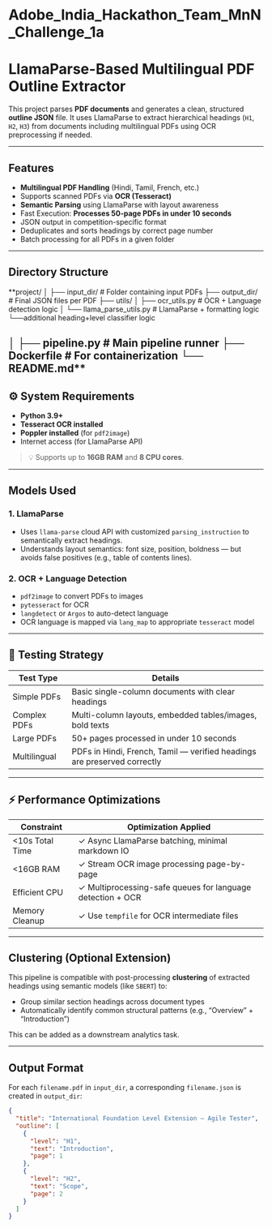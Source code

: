 # Adobe_India_Hackathon_Team_MnN_Challenge_1a
#  LlamaParse-Based Multilingual PDF Outline Extractor

This project parses **PDF documents** and generates a clean, structured **outline JSON** file. It uses LlamaParse to extract hierarchical headings (`H1`, `H2`, `H3`) from documents including multilingual PDFs using OCR preprocessing if needed.

---

##  Features

-  **Multilingual PDF Handling** (Hindi, Tamil, French, etc.)
- Supports scanned PDFs via **OCR (Tesseract)**
-  **Semantic Parsing** using LlamaParse with layout awareness
- Fast Execution: **Processes 50-page PDFs in under 10 seconds**
-  JSON output in competition-specific format
- Deduplicates and sorts headings by correct page number
-  Batch processing for all PDFs in a given folder

---

##  Directory Structure
**project/
│
├── input_dir/ # Folder containing input PDFs
├── output_dir/ # Final JSON files per PDF
├── utils/
│ ├── ocr_utils.py # OCR + Language detection logic
│ └── llama_parse_utils.py # LlamaParse + formatting logic
└──additional heading+level classifier logic
  
│
├── pipeline.py # Main pipeline runner
├── Dockerfile # For containerization
└── README.md**
---

## ⚙️ System Requirements

- **Python 3.9+**
- **Tesseract OCR installed**
- **Poppler installed** (for `pdf2image`)
- Internet access (for LlamaParse API)

> 💡 Supports up to **16GB RAM** and **8 CPU cores**.

---

##  Models Used

### 1. **LlamaParse**
- Uses `llama-parse` cloud API with customized `parsing_instruction` to semantically extract headings.
- Understands layout semantics: font size, position, boldness — but avoids false positives (e.g., table of contents lines).

### 2. **OCR + Language Detection**
- `pdf2image` to convert PDFs to images
- `pytesseract` for OCR
- `langdetect` or `Argos` to auto-detect language
- OCR language is mapped via `lang_map` to appropriate `tesseract` model

---

## 🧪 Testing Strategy

| Test Type        | Details                                                  |
|------------------|-----------------------------------------------------------|
| Simple PDFs    | Basic single-column documents with clear headings         |
| Complex PDFs   | Multi-column layouts, embedded tables/images, bold texts  |
|  Large PDFs     | 50+ pages processed in under 10 seconds                   |
| Multilingual   | PDFs in Hindi, French, Tamil — verified headings are preserved correctly |

---

## ⚡️ Performance Optimizations

| Constraint           | Optimization Applied                                       |
|----------------------|------------------------------------------------------------|
|  <10s Total Time    | ✓ Async LlamaParse batching, minimal markdown IO          |
|  <16GB RAM         | ✓ Stream OCR image processing page-by-page                |
|  Efficient CPU     | ✓ Multiprocessing-safe queues for language detection + OCR |
|  Memory Cleanup    | ✓ Use `tempfile` for OCR intermediate files                |

---

## Clustering (Optional Extension)

This pipeline is compatible with post-processing **clustering** of extracted headings using semantic models (like `SBERT`) to:

- Group similar section headings across document types
- Automatically identify common structural patterns (e.g., “Overview” + “Introduction”)

This can be added as a downstream analytics task.

---

## Output Format

For each `filename.pdf` in `input_dir`, a corresponding `filename.json` is created in `output_dir`:

```json
{
  "title": "International Foundation Level Extension – Agile Tester",
  "outline": [
    {
      "level": "H1",
      "text": "Introduction",
      "page": 1
    },
    {
      "level": "H2",
      "text": "Scope",
      "page": 2
    }
  ]
}


